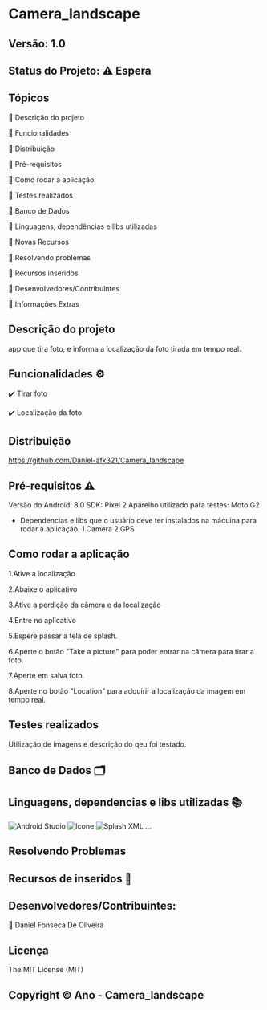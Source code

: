 # Camera_landscape
## Versão: 1.0 
## Status do Projeto: ⚠️ Espera 

## Tópicos
🔹 Descrição do projeto 

🔹 Funcionalidades

🔹 Distribuição

🔹 Pré-requisitos

🔹 Como rodar a aplicação

🔹 Testes realizados

🔹 Banco de Dados

🔹 Linguagens, dependências e libs utilizadas

🔹 Novas Recursos

🔹 Resolvendo problemas

🔹 Recursos inseridos 

🔹 Desenvolvedores/Contribuintes

🔹 Informações Extras

## Descrição do projeto

app que tira foto, e informa a localização da foto tirada em tempo real.

## Funcionalidades ⚙️
✔️ Tirar foto

✔️ Localização da foto

## Distribuição

https://github.com/Daniel-afk321/Camera_landscape

## Pré-requisitos ⚠️ 
Versão do Android: 8.0 
SDK: Pixel 2
Aparelho utilizado para testes: Moto G2
- Dependencias e libs que o usuário deve ter instalados na máquina para rodar a aplicação.
1.Camera
2.GPS

## Como rodar a aplicação 
1.Ative a localização


2.Abaixe o aplicativo


3.Ative a perdição da câmera e da localização


4.Entre no aplicativo


5.Espere passar a tela de splash.


6.Aperte o botão "Take a picture" para poder entrar na câmera para tirar a foto.


7.Aperte em salva foto.


8.Aperte no botão "Location" para adquirir a localização da imagem em tempo real.


## Testes realizados
Utilização de imagens e descrição do qeu foi testado.

## Banco de Dados 🗂️


## Linguagens, dependencias e libs utilizadas 📚
![Android Studio](https://img.shields.io/badge/Android-3DDC84?style=for-the-badge&logo=android&logoColor=white)
![Icone](https://www.stickpng.com/pt-br/img/diversos/icones-das-midias-sociais/icone-verde-instagram)
![Splash](https://br.pinterest.com/pin/565764771945002657/)
XML
...

## Resolvendo Problemas 

## Recursos de inseridos 🧰

## Desenvolvedores/Contribuintes:

🔹 Daniel Fonseca De Oliveira

## Licença
The MIT License (MIT)

## Copyright ©️ Ano - Camera_landscape
